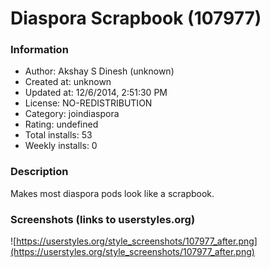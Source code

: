 # Diaspora Scrapbook (107977)

### Information
- Author: Akshay S Dinesh (unknown)
- Created at: unknown
- Updated at: 12/6/2014, 2:51:30 PM
- License: NO-REDISTRIBUTION
- Category: joindiaspora
- Rating: undefined
- Total installs: 53
- Weekly installs: 0


### Description
Makes most diaspora pods look like a scrapbook.


### Screenshots (links to userstyles.org)
![https://userstyles.org/style_screenshots/107977_after.png](https://userstyles.org/style_screenshots/107977_after.png)


